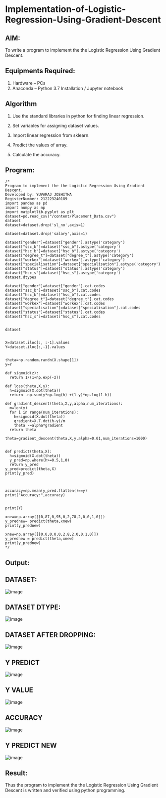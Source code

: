 # Implementation-of-Logistic-Regression-Using-Gradient-Descent

## AIM:
To write a program to implement the the Logistic Regression Using Gradient Descent.

## Equipments Required:
1. Hardware – PCs
2. Anaconda – Python 3.7 Installation / Jupyter notebook

## Algorithm
1. Use the standard libraries in python for finding linear regression.

2. Set variables for assigning dataset values.

3. Import linear regression from sklearn.

4. Predict the values of array.

5. Calculate the accuracy. 

## Program:
```
/*
Program to implement the the Logistic Regression Using Gradient Descent.
Developed by: YUVARAJ JOSHITHA
RegisterNumber: 212223240189
import pandas as pd
import numpy as np
import matplotlib.pyplot as plt
dataset=pd.read_csv("/content/Placement_Data.csv")
dataset
dataset=dataset.drop('sl_no',axis=1)

dataset=dataset.drop('salary',axis=1)

dataset["gender"]=dataset["gender"].astype('category')
dataset["ssc_b"]=dataset["ssc_b"].astype('category')
dataset["hsc_b"]=dataset["hsc_b"].astype('category')
dataset["degree_t"]=dataset["degree_t"].astype('category')
dataset["workex"]=dataset["workex"].astype('category')
dataset["specialisation"]=dataset["specialisation"].astype('category')
dataset["status"]=dataset["status"].astype('category')
dataset["hsc_s"]=dataset["hsc_s"].astype('category')
dataset.dtypes

dataset["gender"]=dataset["gender"].cat.codes
dataset["ssc_b"]=dataset["ssc_b"].cat.codes
dataset["hsc_b"]=dataset["hsc_b"].cat.codes
dataset["degree_t"]=dataset["degree_t"].cat.codes
dataset["workex"]=dataset["workex"].cat.codes
dataset["specialisation"]=dataset["specialisation"].cat.codes
dataset["status"]=dataset["status"].cat.codes
dataset["hsc_s"]=dataset["hsc_s"].cat.codes


dataset


X=dataset.iloc[:, :-1].values
Y=dataset.iloc[:,-1].values


theta=np.random.randn(X.shape[1])
y=Y

def sigmoid(z):
  return 1/(1+np.exp(-z))

def loss(theta,X,y):
  h=sigmoid(X.dot(theta))
  return -np.sum(y*np.log(h) +(1-y)*np.log(1-h))

def gradient_descent(theta,X,y,alpha,num_iterations):
  m=len(y)
  for i in range(num_iterations):
    h=sigmoid(X.dot(theta))
    gradient=X.T.dot(h-y)/m
    theta -=alpha*gradient
  return theta

theta=gradient_descent(theta,X,y,alpha=0.01,num_iterations=1000)


def predict(theta,X):
  h=sigmoid(X.dot(theta))
  y_pred=np.where(h>=0.5,1,0)
  return y_pred
y_pred=predict(theta,X)
print(y_pred)



accuracy=np.mean(y_pred.flatten()==y)
print("Accuracy:",accuracy)


print(Y)

xnew=np.array([[0,87,0,95,0,2,78,2,0,0,1,0]])
y_prednew= predict(theta,xnew)
print(y_prednew)

xnew=np.array([[0,0,0,0,0,2,8,2,0,0,1,0]])
y_prednew = predict(theta,xnew)
print(y_prednew)
*/
```

## Output:
## DATASET:
![image](https://github.com/Joshitha-YUVARAJ/-Implementation-of-Logistic-Regression-Using-Gradient-Descent/assets/145742770/87cb9516-d1b1-4b06-a22f-18c7e15a0f22)

## DATASET DTYPE:
![image](https://github.com/Joshitha-YUVARAJ/-Implementation-of-Logistic-Regression-Using-Gradient-Descent/assets/145742770/f578d118-8c94-48b9-bfef-231f0f138f17)

 ## DATASET AFTER DROPPING:
 ![image](https://github.com/Joshitha-YUVARAJ/-Implementation-of-Logistic-Regression-Using-Gradient-Descent/assets/145742770/c950f751-e1aa-44f7-8d9a-af9d95e339d1)
 
 ## Y PREDICT
 ![image](https://github.com/Joshitha-YUVARAJ/-Implementation-of-Logistic-Regression-Using-Gradient-Descent/assets/145742770/234ecf37-54eb-4786-945c-fceaec4bca86)

## Y VALUE
![image](https://github.com/Joshitha-YUVARAJ/-Implementation-of-Logistic-Regression-Using-Gradient-Descent/assets/145742770/aa01a6d8-adb7-4ea4-b88f-510893d078d7)

## ACCURACY
![image](https://github.com/Joshitha-YUVARAJ/-Implementation-of-Logistic-Regression-Using-Gradient-Descent/assets/145742770/aa58ca64-cc6f-4595-99be-a8de5721d8e4)

## Y PREDICT NEW
![image](https://github.com/Joshitha-YUVARAJ/-Implementation-of-Logistic-Regression-Using-Gradient-Descent/assets/145742770/5316e683-fbe4-4d23-b7f9-7b0c4b042c03)




## Result:
Thus the program to implement the the Logistic Regression Using Gradient Descent is written and verified using python programming.

